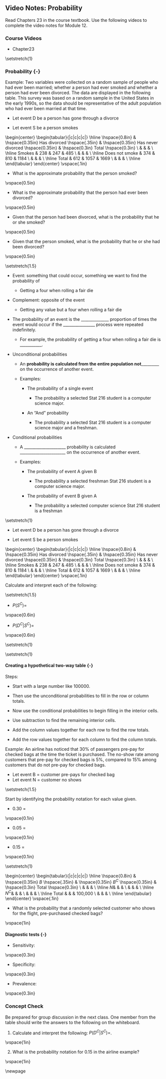## Video Notes: Probability 

Read Chapters 23 in the course textbook.  Use the following videos to complete the video notes for Module 12.

### Course Videos

* Chapter23

\setstretch{1}

### Probability {-}

Example: Two variables were collected on a random sample of people who had ever been married; whether a person had ever smoked and whether a person had ever been divorced. The data are displayed in the following table. This survey was based on a random sample in the United States in the early 1990s, so the data should be representative of the adult population who had ever been married at that time. 

* Let event D be a person has gone through a divorce

* Let event S be a person smokes

\begin{center}
\begin{tabular}{|c|c|c|c|} \hline
\hspace{0.8in} & \hspace{0.35in} Has divorced \hspace{.35in} & \hspace{0.35in} Has never divorced  \hspace{0.35in} & \hspace{0.3in} Total \hspace{0.3in} \\ 
& & & \\ \hline
Smokes & 238 & 247 & 485 \\ 
& & & \\ \hline
Does not smoke & 374 & 810 & 1184 \\ 
& & & \\ \hline
Total & 612 & 1057 & 1669 \\ 
& & & \\ \hline
\end{tabular}
\end{center}
\vspace{.1in}

* What is the approximate probability that the person smoked? 

\vspace{0.5in}

* What is the approximate probability that the person had ever been divorced? 

\vspace{0.5in}

* Given that the person had been divorced, what is the probability that he or she smoked? 

\vspace{0.5in}

* Given that the person smoked, what is the probability that he or she had been divorced? 

\vspace{0.5in}

\setstretch{1.5}

* Event: something that could occur, something we want to find the probability of

    * Getting a four when rolling a fair die

* Complement: opposite of the event

    * Getting any value but a four when rolling a fair die

* The probability of an event is the ______________ proportion of times the event would occur if the ________________ process were repeated indefinitely.

    * For example, the probability of getting a four when rolling a fair die is ___________.

* Unconditional probabilities

    * An ____________________probability is calculated from the entire population not_____________________________
    on the occurrence of another event.

    * Examples:

        * The probability of a single event

            * The probability a selected Stat 216 student is a computer science major.

        * An “And” probability

            * The probability a selected Stat 216 student is a computer science major and a freshman.

* Conditional probabilities

    * A _____________________ probability is calculated
_______________________ on the occurrence of another event.

    * Examples:

        * The probability of event A given B

            * The probability a selected freshman Stat 216 student is a computer science major.

        * The probability of event B given A

            * The probability a selected computer science Stat 216 student is a freshman

\setstretch{1}

* Let event D be a person has gone through a divorce

* Let event S be a person smokes

\begin{center}
\begin{tabular}{|c|c|c|c|} \hline
\hspace{0.8in} & \hspace{0.35in} Has divorced \hspace{.35in} & \hspace{0.35in} Has never divorced  \hspace{0.35in} & \hspace{0.3in} Total \hspace{0.3in} \\ 
& & & \\ \hline
Smokes & 238 & 247 & 485 \\ 
& & & \\ \hline
Does not smoke & 374 & 810 & 1184 \\ 
& & & \\ \hline
Total & 612 & 1057 & 1669 \\ 
& & & \\ \hline
\end{tabular}
\end{center}
\vspace{.1in}

Calculate and interpret each of the following:

\setstretch{1.5}

* $P(S^C)=$

\vspace{0.6in}

* $P(D^C|S^C)=$

\vspace{0.6in}

<!-- #### Finding probabilities from a table {-} -->

<!-- \begin{center} -->
<!-- \begin{tabular}{|c|c|c|c|} \hline -->
<!-- \hspace{0.8in} & \hspace{0.35in} $A$ \hspace{.35in} & \hspace{0.35in} $A^C$  \hspace{0.35in} & \hspace{0.3in} Total \hspace{0.3in} \\ -->
<!-- & & & \\ \hline -->
<!-- $B$& $A$ and $B$ & $A^C$ and $B$ & Total $B$ \\ -->
<!-- & & & \\ \hline -->
<!-- $B^C$& $A$ and $B^C$ & $A^C$ and $B^C$ & Total $B^C$ \\ -->
<!-- & & & \\ \hline -->
<!-- Total & Total $A$ & Total $A^C$ & TOTAL \\ -->
<!-- & & & \\ \hline -->
<!-- \end{tabular} -->
<!-- \end{center} -->
<!-- \vspace{.1in} -->

<!-- \setstretch{1.5} -->

<!-- Calculating unconditional probabilities: -->

<!-- $P(A)=$ -->

<!-- \vspace{0.2in} -->

<!-- $P(A$ and $B^C) =$ -->

<!-- \vspace{0.2in} -->

<!-- Calculating conditional probabilities: -->


<!-- $P(A|B)=$ -->

<!-- \vspace{0.2in} -->

<!-- $P(B|A) =$ -->

<!-- \vspace{0.2in} -->

\setstretch{1}



\setstretch{1}

#### Creating a hypothetical two-way table {-}

Steps:

* Start with a large number like 100000.  

* Then use the unconditional probabilities to fill in the row or column totals. 

* Now use the conditional probabilities to begin filling in the interior cells.  

* Use subtraction to find the remaining interior cells.

* Add the column values together for each row to find the row totals.

* Add the row values together for each column to find the column totals.

Example:  An airline has noticed that 30\% of passengers pre-pay for checked bags at the time the ticket is purchased.  The no-show rate among customers that pre-pay for checked bags is 5\%, compared to 15\% among customers that do not pre-pay for checked bags.

* Let event B = customer pre-pays for checked bag
* Let event N = customer no shows

\setstretch{1.5}

Start by identifying the probability notation for each value given.

* 0.30 = 

\vspace{0.1in}

* 0.05 = 

\vspace{0.1in}

* 0.15 = 

\vspace{0.1in}

\setstretch{1}

\begin{center}
\begin{tabular}{|c|c|c|c|} \hline
\hspace{0.8in} & \hspace{0.35in} $B$ \hspace{.35in} & \hspace{0.35in} $B^C$  \hspace{0.35in} & \hspace{0.3in} Total \hspace{0.3in} \\ 
& & & \\ \hline
$N$& & & \\ 
& & & \\ \hline
$N^C$& & & \\ 
& & & \\ \hline
Total & & & 100,000 \\ 
& & & \\ \hline
\end{tabular}
\end{center}
\vspace{.1in}

* What is the probability that a randomly selected customer who shows for the flight, pre-purchased checked bags?

\vspace{1in}

#### Diagnostic tests {-}

* Sensitivity:

\vspace{0.3in}

* Specificity:

\vspace{0.3in}

* Prevalence:

\vspace{0.3in}

<!-- ### Relative Risk {-} -->

<!-- * Relative risk is the ratio of the risks in two different categories of an explanatory variable. -->

<!-- Relative Risk: -->

<!-- \vspace{0.3in} -->

<!-- \setstretch{1.5} -->

<!-- * Interpretation: -->

<!--     * The proportion of successes in group 1 is the $RR$ ________________ the proportion of successes in group 2. -->

<!-- Increase in risk: -->

<!-- \vspace{0.3in} -->

<!-- * Interpretation: -->

<!--     * The proportion of successes in group 1 is the $(RR-1)$ ______________  -->
<!-- higher/lower than the proportion of successes in group 2. -->

<!-- Percent increase in risk: -->

<!-- \vspace{0.3in} -->

<!-- * Interpretation: -->

<!--     * The proportion of successes in group 1 is the $(RR-1)\times 100$ __________ higher/lower than the proportion of successes in group 2. -->

<!-- \setstretch{1} -->

<!-- Example for class discussion: In a study reported in the New England Journal of Medicine [@doit2015], one-hundred fifty (150) children who had shown sensitivity to peanuts were randomized to receive a flour containing a peanut protein or a placebo flour for 2.5 years. At age 5 years, children were tested with a standard skin prick to see if they had an allergic reaction to peanut protein (yes or no). 71% of those in the peanut flour group no longer demonstrated a peanut allergy compared to 2% of those in the placebo group. -->

<!-- * Calculate the relative risk of desensitization comparing the peanut flour group to the placebo group. -->

<!-- \vspace{0.8in} -->

<!-- * Interpret the value of relative risk in context of the problem. -->

<!-- \vspace{0.6in} -->

<!-- * Find the increase (or decrease) in risk of desensitization and interpret this value in context of the problem. -->

<!-- \vspace{1in} -->

<!-- * Find the percent increase (or decrease) in risk of desensitization and interpret this value in context of the problem. -->

<!-- \vspace{1in} -->

<!-- Within the peanut flour group, the percent desensitized within each age group (at start of study) is as follows: -->

<!-- 1-year-olds: 71\%; 2-year-olds: 35\%; 3-year-olds: 19\% -->

<!-- * Calculate the relative risk of desensitization comparing the 3 year olds to the 2 year olds within the peanut flour group.  -->

<!-- \vspace{0.8in} -->

<!-- * Interpret the percent increase (or decrease) in risk of desensitization comparing the 3 year olds to the 2 year olds within the peanut flour group. -->

<!-- \vspace{0.8in} -->

<!-- #### Relative risk in the news {-} -->

<!-- People 50 and older who have had a mild case of covid-19 are 15\% more likely to develop shingles (herpes zoster) within six months than are those who have not been infected by the coronavirus, according to research published in the journal Open Forum Infectious Diseases [@bhavsar2022].  -->

<!-- * What was the calculated relative risk of developing shingles when comparing those who has mild COVID-19 to those who had not had COVID-19, among the 50 and older population? -->

<!-- \vspace{0.8in} -->

<!-- #### Testing Relative Risk {-} -->

<!-- In Unit 2, we tested for a difference in proportion.  We could also test for relative risk. -->

<!-- \setstretch{1.5} -->

<!-- Null Hypothesis: -->

<!-- $H_0:$ -->

<!-- \vspace{0.2in} -->

<!-- Alternative Hypothesis: -->

<!-- $H_A:$ -->

<!-- \vspace{0.2in} -->

<!-- \setstretch{1} -->

### Concept Check

Be prepared for group discussion in the next class. One member from the table should write the answers to the following on the whiteboard.

1. Calculate and interpret the following: $P(D^C|S^C)=$.

\vspace{1in}

2. What is the probability notation for 0.15 in the airline example?

\vspace{1in}

\newpage
